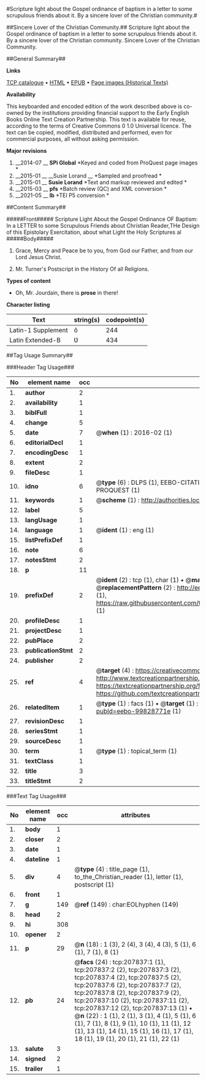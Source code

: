 #Scripture light about the Gospel ordinance of baptism in a letter to some scrupulous friends about it. By a sincere lover of the Christian community.#

##Sincere Lover of the Christian Community.##
Scripture light about the Gospel ordinance of baptism in a letter to some scrupulous friends about it. By a sincere lover of the Christian community.
Sincere Lover of the Christian Community.

##General Summary##

**Links**

[TCP catalogue](http://www.ota.ox.ac.uk/tcp/)  • 
[HTML](http://tei.it.ox.ac.uk/tcp/Texts-HTML/free/B29/B29547.html)  • 
[EPUB](http://tei.it.ox.ac.uk/tcp/Texts-EPUB/free/B29/B29547.epub) • 
[Page images (Historical Texts)](https://historicaltexts.jisc.ac.uk/eebo-99828771e)

**Availability**

This keyboarded and encoded edition of the work described above is co-owned by the
    institutions providing financial support to the Early English Books Online Text Creation
    Partnership. This text is available for reuse, according to the terms of  Creative Commons 0 1.0 Universal
    licence. The text can be copied, modified, distributed and performed, even for commercial
    purposes, all without asking permission.

**Major revisions**

1. __2014-07 __ __SPi Global__ *Keyed and coded from ProQuest page images *
1. __2015-01 __ __Susie Lorand __ *Sampled and proofread *
1. __2015-01 __ __Susie Lorand__ *Text and markup reviewed and edited *
1. __2015-03 __ __pfs__ *Batch review (QC) and XML conversion *
1. __2021-05 __ __lb__ *TEI P5 conversion *

##Content Summary##

#####Front#####
Scripture Light About the Gospel Ordinance OF Baptism: In a LETTER to some Scrupulous Friends about Christian Reader,THe Design of this Epistolary Exercitation, about what Light the Holy Scriptures al
#####Body#####

1. Grace, Mercy and Peace be to you, from God our Father, and from our Lord Jesus Christ.

1. Mr. Turner's Postscript in the History Of all Religions.

**Types of content**

  * Oh, Mr. Jourdain, there is **prose** in there!

**Character listing**


|Text|string(s)|codepoint(s)|
|---|---|---|
|Latin-1 Supplement|ô|244|
|Latin Extended-B|Ʋ|434|

##Tag Usage Summary##

###Header Tag Usage###

|No|element name|occ|attributes|
|---|---|---|---|
|1.|__author__|2||
|2.|__availability__|1||
|3.|__biblFull__|1||
|4.|__change__|5||
|5.|__date__|7| @__when__ (1) : 2016-02 (1)|
|6.|__editorialDecl__|1||
|7.|__encodingDesc__|1||
|8.|__extent__|2||
|9.|__fileDesc__|1||
|10.|__idno__|6| @__type__ (6) : DLPS (1), EEBO-CITATION (1), VID (1), EEBO-PROQUEST (1), STC (1), PROQUEST (1)|
|11.|__keywords__|1| @__scheme__ (1) : http://authorities.loc.gov/ (1)|
|12.|__label__|5||
|13.|__langUsage__|1||
|14.|__language__|1| @__ident__ (1) : eng (1)|
|15.|__listPrefixDef__|1||
|16.|__note__|6||
|17.|__notesStmt__|2||
|18.|__p__|11||
|19.|__prefixDef__|2| @__ident__ (2) : tcp (1), char (1)  •  @__matchPattern__ (2) : ([0-9\-]+):([0-9IVX]+) (1), (.+) (1)  •  @__replacementPattern__ (2) : http://eebo.chadwyck.com/downloadtiff?vid=$1&page=$2 (1), https://raw.githubusercontent.com/textcreationpartnership/Texts/master/tcpchars.xml#$1 (1)|
|20.|__profileDesc__|1||
|21.|__projectDesc__|1||
|22.|__pubPlace__|2||
|23.|__publicationStmt__|2||
|24.|__publisher__|2||
|25.|__ref__|4| @__target__ (4) : https://creativecommons.org/publicdomain/zero/1.0/ (1), http://www.textcreationpartnership.org/docs/. (1), https://textcreationpartnership.org/faq/#faq05 (1), https://github.com/textcreationpartnership (1)|
|26.|__relatedItem__|1| @__type__ (1) : facs (1)  •  @__target__ (1) : https://data.historicaltexts.jisc.ac.uk/view?pubId=eebo-99828771e (1)|
|27.|__revisionDesc__|1||
|28.|__seriesStmt__|1||
|29.|__sourceDesc__|1||
|30.|__term__|1| @__type__ (1) : topical_term (1)|
|31.|__textClass__|1||
|32.|__title__|3||
|33.|__titleStmt__|2||


###Text Tag Usage###

|No|element name|occ|attributes|
|---|---|---|---|
|1.|__body__|1||
|2.|__closer__|2||
|3.|__date__|1||
|4.|__dateline__|1||
|5.|__div__|4| @__type__ (4) : title_page (1), to_the_Christian_reader (1), letter (1), postscript (1)|
|6.|__front__|1||
|7.|__g__|149| @__ref__ (149) : char:EOLhyphen (149)|
|8.|__head__|2||
|9.|__hi__|308||
|10.|__opener__|2||
|11.|__p__|29| @__n__ (18) : 1 (3), 2 (4), 3 (4), 4 (3), 5 (1), 6 (1), 7 (1), 8 (1)|
|12.|__pb__|24| @__facs__ (24) : tcp:207837:1 (1), tcp:207837:2 (2), tcp:207837:3 (2), tcp:207837:4 (2), tcp:207837:5 (2), tcp:207837:6 (2), tcp:207837:7 (2), tcp:207837:8 (2), tcp:207837:9 (2), tcp:207837:10 (2), tcp:207837:11 (2), tcp:207837:12 (2), tcp:207837:13 (1)  •  @__n__ (22) : 1 (1), 2 (1), 3 (1), 4 (1), 5 (1), 6 (1), 7 (1), 8 (1), 9 (1), 10 (1), 11 (1), 12 (1), 13 (1), 14 (1), 15 (1), 16 (1), 17 (1), 18 (1), 19 (1), 20 (1), 21 (1), 22 (1)|
|13.|__salute__|3||
|14.|__signed__|2||
|15.|__trailer__|1||
